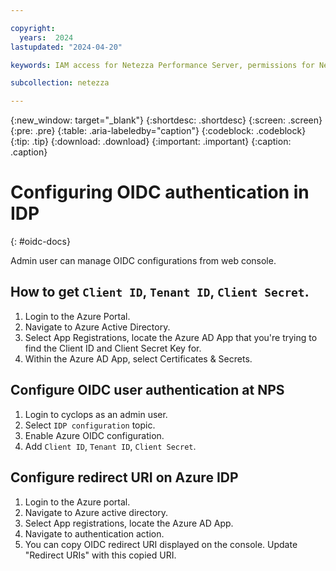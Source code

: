 ```yaml
---

copyright:
  years:  2024
lastupdated: "2024-04-20"

keywords: IAM access for Netezza Performance Server, permissions for Netezza Performance Server, identity and access management for Netezza Performance Server, roles for Netezza Performance Server, actions for Netezza Performance Server, assigning access for Netezza Performance Server

subcollection: netezza

---
```


{:new_window: target="_blank"}
{:shortdesc: .shortdesc}
{:screen: .screen}
{:pre: .pre}
{:table: .aria-labeledby="caption"}
{:codeblock: .codeblock}
{:tip: .tip}
{:download: .download}
{:important: .important}
{:caption: .caption}

# Configuring OIDC authentication in IDP
{: #oidc-docs}

Admin user can manage OIDC configurations from web console.

## How to get `Client ID`, `Tenant ID`, `Client Secret`.

1. Login to the Azure Portal.
2. Navigate to Azure Active Directory.
3. Select App Registrations, locate the Azure AD App that you're trying to find the Client ID and Client Secret Key for.
4. Within the Azure AD App, select Certificates & Secrets.

## Configure OIDC user authentication at NPS

1. Login to cyclops as an admin user.
2. Select `IDP configuration` topic.
3. Enable Azure OIDC configuration.
4. Add `Client ID`, `Tenant ID`, `Client Secret`.

<!-- ## Steps to get OIDC redirect URI

Use console base URL and append `v1/oidcredirect?crn=<crn_of_namespace>`.

Example:

For console base URL :

   ```
   https://console-nz-dev-eks-cluster.us-east.data-warehouse.test.cloud.ibm.com/#/?crn=<crn_of_namespace>
   ```
   {: codeblock}

OIDC redirect URI is :

   ```
   https://console-nz-dev-eks-cluster.us-east.data-warehouse.test.cloud.ibm.com/v1/oidcredirect?crn=<crn_of_namespace>
   ```
   {: codeblock} -->

## Configure redirect URI on Azure IDP

1. Login to the Azure portal.
2. Navigate to Azure active directory.
3. Select App registrations, locate the Azure AD App.
3. Navigate to authentication action.
4. You can copy OIDC redirect URI displayed on the console. Update "Redirect URIs" with this copied URI.
